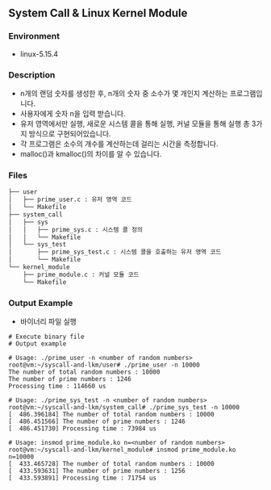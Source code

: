 ## **System Call & Linux Kernel Module**

### Environment
* linux-5.15.4

### Description
* n개의 랜덤 숫자를 생성한 후, n개의 숫자 중 소수가 몇 개인지 계산하는 프로그램입니다.
* 사용자에게 숫자 n을 입력 받습니다.
* 유저 영역에서만 실행, 새로운 시스템 콜을 통해 실행, 커널 모듈을 통해 실행 총 3가지 방식으로 구현되어있습니다.
* 각 프로그램은 소수의 개수를 계산하는데 걸리는 시간을 측정합니다.
* malloc()과 kmalloc()의 차이를 알 수 있습니다.

### Files
```bash
├── user
│   ├── prime_user.c : 유저 영역 코드
│   └── Makefile
├── system_call
│   ├── sys
│   │   ├── prime_sys.c : 시스템 콜 정의
│   │   └── Makefile
│   └── sys_test
│       ├── prime_sys_test.c : 시스템 콜을 호출하는 유저 영역 코드
│       └── Makefile
└── kernel_module
    ├── prime_module.c : 커널 모듈 코드
    └── Makefile
```

### Output Example
* 바이너리 파일 실행
```shell
# Execute binary file
# Output example

# Usage: ./prime_user -n <number of random numbers>
root@vm:~/syscall-and-lkm/user# ./prime_user -n 10000
The number of total random numbers : 10000
The number of prime numbers : 1246
Processing time : 114660 us

# Usage: ./prime_sys_test -n <number of random numbers>
root@vm:~/syscall-and-lkm/system_call# ./prime_sys_test -n 10000
[  486.396184] The number of total random numbers : 10000
[  486.451566] The number of prime numbers : 1246
[  486.451730] Processing time : 73984 us

# Usage: insmod prime_module.ko n=<number of random numbers>
root@vm:~/syscall-and-lkm/kernel_module# insmod prime_module.ko n=10000
[  433.465728] The number of total random numbers : 10000
[  433.593631] The number of prime numbers : 1256
[  433.593891] Processing time : 71754 us
```
